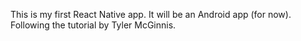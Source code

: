 This is my first React Native app.
It will be an Android app (for now).
Following the tutorial by Tyler McGinnis.